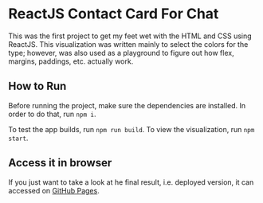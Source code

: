 # ReactJS Contact Card For Chat

This was the first project to get my feet wet with the HTML and CSS using ReactJS. This visualization was written mainly to select the colors for the type; however, was also used as a playground to figure out how flex, margins, paddings, etc. actually work.

## How to Run

Before running the project, make sure the dependencies are installed.
In order to do that, run `npm i`.

To test the app builds, run `npm run build`.
To view the visualization, run `npm start`.

## Access it in browser

If you just want to take a look at he final result, i.e. deployed version, it can accessed on [GitHub Pages](https://evilcheetah.github.io/contact-card-for-chat/).